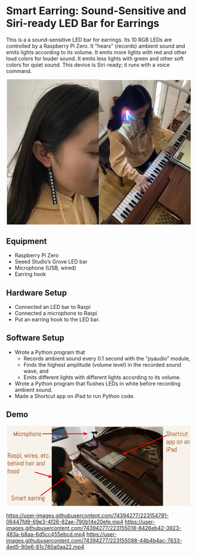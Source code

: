 # Smart Earring: Sound-Sensitive and Siri-ready LED Bar for Earrings

This is a a sound-sensitive LED bar for earrings. Its 10 RGB LEDs are controlled by a Raspberry Pi Zero. It "hears” (records) ambient sound and emits lights according to its volume. It emits more lights with red and other loud colors for louder sound. It emits less lights with green and other soft colors for quiet sound. This device is Siri-ready; it runs with a voice command.

<p align="center">
  <img src="images/earring.jpg" width=250><img src="images/earring2.jpg" width=250>
</p>

## Equipment
- Raspberry Pi Zero
- Seeed Studio’s Grove LED bar
- Microphone (USB, wired)
- Earring hook

## Hardware Setup

- Connected an LED bar to Raspi
- Connected a microphone to Raspi
- Put an earring hook to the LED bar.

## Software Setup

- Wrote a Python program that 
  - Records ambient sound every 0.1 second with the “pyaudio” module,
  - Finds the highest amplitude (volume level) in the recorded sound wave, and 
  - Emits different lights with different lights according to its volume. 
- Wrote a Python program that flushes LEDs in white before recording ambient sound. 
- Made a Shortcut app on iPad to run Python code.

## Demo

<p align="center">
  <img src="images/earring3.jpg" width="500">

  https://user-images.githubusercontent.com/74394277/223154791-06447fd9-69e3-4f26-82ae-790b14e20efe.mp4
  https://user-images.githubusercontent.com/74394277/223155018-8426eb42-3923-483a-b8aa-6d5cc455ebcd.mp4
  https://user-images.githubusercontent.com/74394277/223155088-44b4b4ac-7833-4ed5-90e6-81c780a0aa22.mp4
</p>



